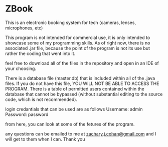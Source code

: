# ZBook
This is an electronic booking system for tech (cameras, lenses, microphones, etc)

This program is not intended for commercial use, it is only intended to showcase some of my programming skills. As of right now, there is no associated .jar file, because the point of the program is not its use but rather the coding that went into it.

feel free to download all of the files in the repository and open in an IDE of your choosing.

There is a database file (master.db) that is included within all of the .java files. If you do not have this file, YOU WILL NOT BE ABLE TO ACCESS THE PROGRAM. There is a table of permitted users contained within the database that cannot be bypassed (without substantial editing to the source code, which is not recommended).

login credantials that can be used are as follows
Username: admin
Password: password

from here, you can look at some of the fetures of the program.

any questions can be emailed to me at zachary.j.cohan@gmail.com and I will get to them when I can. Thank you
